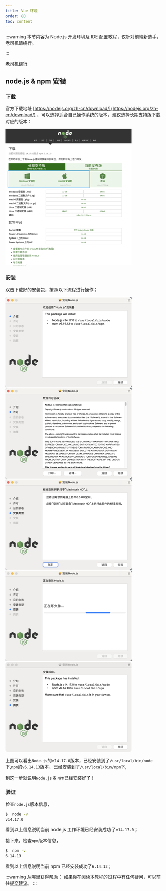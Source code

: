 ```yaml
---
title: Vue 环境
order: 80
toc: content
---
```


:::warning
本节内容为 Node.js 开发环境及 IDE 配置教程，仅针对前端新选手，老司机请绕行。

:::

[老司机绕行](/guide/ksks.html)

## node.js & npm 安装

### 下载

官方下载地址 [https://nodejs.org/zh-cn/download/](https://nodejs.org/zh-cn/download/) ，可以选择适合自己操作系统的版本，建议选择长期支持版下载对应的版本：

<img src="https://raw.githubusercontent.com/wenjianzhang/image/master/img/nodejs-down.png" alt="nodejs-down"  width="400px"/>

### 安装

双击下载好的安装包，按照以下流程进行操作；

<img src="https://raw.githubusercontent.com/wenjianzhang/image/master/img/nodejs-step1.png" alt="nodejs-step1"  width="400px"/>

<img src="https://raw.githubusercontent.com/wenjianzhang/image/master/img/nodejs-step2.png" alt="nodejs-step2"  width="400px"/>

<img src="https://raw.githubusercontent.com/wenjianzhang/image/master/img/nodejs-step3.png" alt="nodejs-step3"  width="400px"/>

<img src="https://raw.githubusercontent.com/wenjianzhang/image/master/img/nodejs-step4.png" alt="nodejs-step4"  width="400px"/>

<img src="https://raw.githubusercontent.com/wenjianzhang/image/master/img/nodejs-step5.png" alt="nodejs-step5"  width="400px"/>

上图可以看出`Node.js`的`v14.17.0`版本，已经安装到了`/usr/local/bin/node`下,`npm`的`v6.14.13`版本，已经安装到了`/usr/local/bin/npm`下,

到这一步就说明`Node.js` & `NPM`已经安装好了！

### 验证

检查`node.js`版本信息，

```sh
$  node -v
v14.17.0
```

看到以上信息说明当前 node.js 工作环境已经安装成功了`v14.17.0`；

接下来，检查`npm`版本信息，

```sh
$  npm -v
6.14.13
```

看到以上信息说明当前 npm 已经安装成功了`6.14.13`；

:::warning
从哪里获得帮助：
如果你在阅读本教程的过程中有任何疑问，可以前往[提交建议](https://github.com/go-admin-team/go-admin/issues/new)。
:::
